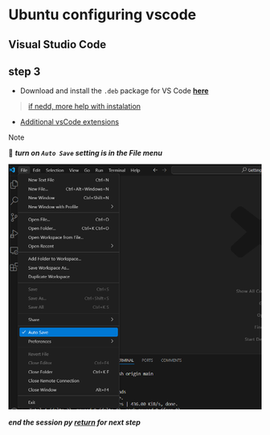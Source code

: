 # Ubuntu configuring vscode

## Visual Studio Code

## step 3

- Download and install the `.deb` package for VS Code **[here](https://code.visualstudio.com/)**

>[if nedd, more help with instalation](https://code.visualstudio.com/docs/setup/linux)

- [Additional vsCode extensions](../VSCode/README.md)

>[!NOTE]
> 📌 ***turn on `Auto Save` setting is in the File menu***

![vscode auto save](../Assets/vscode-auto-save.png)

***end the session py [return](../Ubuntu/README.md) for next step***
